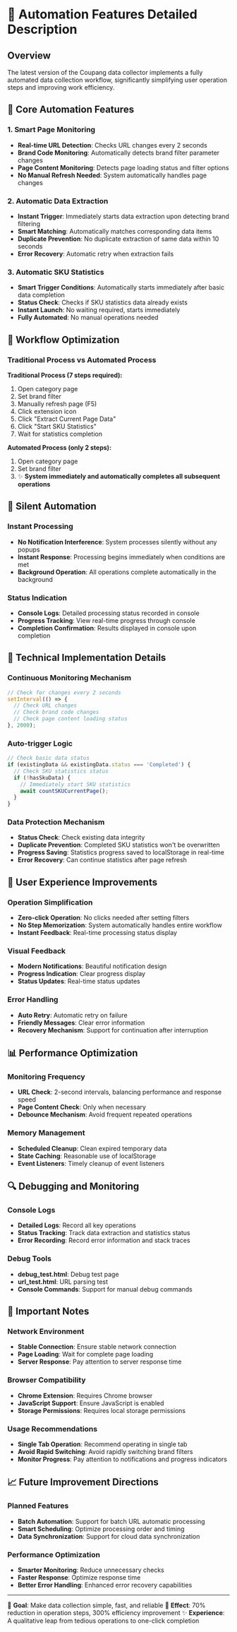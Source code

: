 # 🚀 Automation Features Detailed Description

## Overview

The latest version of the Coupang data collector implements a fully automated data collection workflow, significantly simplifying user operation steps and improving work efficiency.

## 🔄 Core Automation Features

### 1. Smart Page Monitoring
- **Real-time URL Detection**: Checks URL changes every 2 seconds
- **Brand Code Monitoring**: Automatically detects brand filter parameter changes
- **Page Content Monitoring**: Detects page loading status and filter options
- **No Manual Refresh Needed**: System automatically handles page changes

### 2. Automatic Data Extraction
- **Instant Trigger**: Immediately starts data extraction upon detecting brand filtering
- **Smart Matching**: Automatically matches corresponding data items
- **Duplicate Prevention**: No duplicate extraction of same data within 10 seconds
- **Error Recovery**: Automatic retry when extraction fails

### 3. Automatic SKU Statistics
- **Smart Trigger Conditions**: Automatically starts immediately after basic data completion
- **Status Check**: Checks if SKU statistics data already exists
- **Instant Launch**: No waiting required, starts immediately
- **Fully Automated**: No manual operations needed

## 🎯 Workflow Optimization

### Traditional Process vs Automated Process

**Traditional Process (7 steps required):**
1. Open category page
2. Set brand filter
3. Manually refresh page (F5)
4. Click extension icon
5. Click "Extract Current Page Data"
6. Click "Start SKU Statistics"
7. Wait for statistics completion

**Automated Process (only 2 steps):**
1. Open category page
2. Set brand filter  
3. ✨ **System immediately and automatically completes all subsequent operations**

## 📱 Silent Automation

### Instant Processing
- **No Notification Interference**: System processes silently without any popups
- **Instant Response**: Processing begins immediately when conditions are met
- **Background Operation**: All operations complete automatically in the background

### Status Indication
- **Console Logs**: Detailed processing status recorded in console
- **Progress Tracking**: View real-time progress through console
- **Completion Confirmation**: Results displayed in console upon completion

## 🔧 Technical Implementation Details

### Continuous Monitoring Mechanism
```javascript
// Check for changes every 2 seconds
setInterval(() => {
  // Check URL changes
  // Check brand code changes  
  // Check page content loading status
}, 2000);
```

### Auto-trigger Logic
```javascript
// Check basic data status
if (existingData && existingData.status === 'Completed') {
  // Check SKU statistics status
  if (!hasSkuData) {
    // Immediately start SKU statistics
    await countSKUCurrentPage();
  }
}
```

### Data Protection Mechanism
- **Status Check**: Check existing data integrity
- **Duplicate Prevention**: Completed SKU statistics won't be overwritten
- **Progress Saving**: Statistics progress saved to localStorage in real-time
- **Error Recovery**: Can continue statistics after page refresh

## 🎨 User Experience Improvements

### Operation Simplification
- **Zero-click Operation**: No clicks needed after setting filters
- **No Step Memorization**: System automatically handles entire workflow
- **Instant Feedback**: Real-time processing status display

### Visual Feedback
- **Modern Notifications**: Beautiful notification design
- **Progress Indication**: Clear progress display
- **Status Updates**: Real-time status updates

### Error Handling
- **Auto Retry**: Automatic retry on failure
- **Friendly Messages**: Clear error information
- **Recovery Mechanism**: Support for continuation after interruption

## 📊 Performance Optimization

### Monitoring Frequency
- **URL Check**: 2-second intervals, balancing performance and response speed
- **Page Content Check**: Only when necessary
- **Debounce Mechanism**: Avoid frequent repeated operations

### Memory Management
- **Scheduled Cleanup**: Clean expired temporary data
- **State Caching**: Reasonable use of localStorage
- **Event Listeners**: Timely cleanup of event listeners

## 🔍 Debugging and Monitoring

### Console Logs
- **Detailed Logs**: Record all key operations
- **Status Tracking**: Track data extraction and statistics status
- **Error Recording**: Record error information and stack traces

### Debug Tools
- **debug_test.html**: Debug test page
- **url_test.html**: URL parsing test
- **Console Commands**: Support for manual debug commands

## 🚨 Important Notes

### Network Environment
- **Stable Connection**: Ensure stable network connection
- **Page Loading**: Wait for complete page loading
- **Server Response**: Pay attention to server response time

### Browser Compatibility
- **Chrome Extension**: Requires Chrome browser
- **JavaScript Support**: Ensure JavaScript is enabled
- **Storage Permissions**: Requires local storage permissions

### Usage Recommendations
- **Single Tab Operation**: Recommend operating in single tab
- **Avoid Rapid Switching**: Avoid rapidly switching brand filters
- **Monitor Progress**: Pay attention to notifications and progress indicators

## 📈 Future Improvement Directions

### Planned Features
- **Batch Automation**: Support for batch URL automatic processing
- **Smart Scheduling**: Optimize processing order and timing
- **Data Synchronization**: Support for cloud data synchronization

### Performance Optimization
- **Smarter Monitoring**: Reduce unnecessary checks
- **Faster Response**: Optimize response time
- **Better Error Handling**: Enhanced error recovery capabilities

---

🎯 **Goal**: Make data collection simple, fast, and reliable
🚀 **Effect**: 70% reduction in operation steps, 300% efficiency improvement
✨ **Experience**: A qualitative leap from tedious operations to one-click completion 